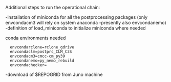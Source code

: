 Additional steps to run the operational chain:

-installation of miniconda for all the postprocessing packages (only envcondacm3 will rely on system anaconda -presently also envcondanemo)
-definition of load_miniconda to initialize miniconda where needed

conda environments needed

      envcondarclone=rclone_gdrive
      envcondaclm=postprc_CLM_C3S
      envcondacm3=cmcc-cm_py39
      envcondanemo=py_nemo_rebuild
      envcondachecker=

-download of $REPOGRID from Juno machine

